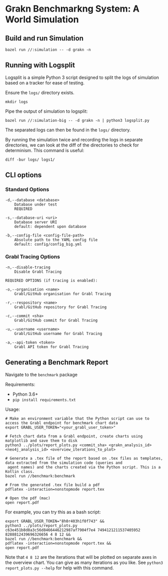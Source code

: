 # Grakn Benchmarkng System: A World Simulation

## Build and run Simulation
```shell script
bazel run //:simulation -- -d grakn -n
```

## Running with Logsplit
Logsplit is a simple Python 3 script designed to split the logs of simulation based on a tracker for ease of testing.

Ensure the `logs/` directory exists.
```shell script
mkdir logs
```
Pipe the output of simulation to logsplit:
```shell script
bazel run //:simulation-big -- -d grakn -n | python3 logsplit.py
```
The separated logs can then be found in the `logs/` directory.

By running the simulation twice and recording the logs in separate directories, we can look at the diff of the directories to check for determinism. This command is useful:
```shell script
diff -bur logs/ logs1/
```

## CLI options

### Standard Options
```
-d,--database <database>
    Database under test
    REQUIRED

-s,--database-uri <uri>
    Database server URI
    default: dependent upon database

-b,--config-file <config-file-path>
    Absolute path to the YAML config file
    default: config/config_big.yml
```

### Grabl Tracing Options
```
-n,--disable-tracing
    Disable Grabl Tracing

REQUIRED OPTIONS (if tracing is enabled):

-o,--organisation <name>
    Grabl/GitHub organisation for Grabl Tracing

-r,--respository <name>
    Grabl/GitHub repository for Grabl Tracing

-c,--commit <sha>
    Grabl/GitHub commit for Grabl Tracing

-u,--username <username>
    Grabl/GitHub username for Grabl Tracing

-a,--api-token <token>
    Grabl API token for Grabl Tracing
```

## Generating a Benchmark Report

Navigate to the `benchmark` package

Requirements:
- Python 3.6+
- `pip install requirements.txt`

Usage:
```
# Make an environment variable that the Python script can use to access the Grabl endpoint for benchmark chart data 
export GRABL_USER_TOKEN="<your_grabl_user_token>"

# Fetch chart data from a Grabl endpoint, create charts using matplotlib and save them to disk
python3 ../plots/report_plots.py <commit_sha> <grakn_analysis_id> <neo4j_analysis_id> <overview_iterations_to_plot>

# Generate a .tex file of the report based on .tex files as templates, data extracted from the simulation code (queries and
 agent names) and the charts created via the Python script. This is a Kotlin class.
bazel run //benchmark:benchmark

# From the generated .tex file build a pdf
pdflatex -interaction=nonstopmode report.tex

# Open the pdf (mac)
open report.pdf
```

For example, you can try this as a bash script:
```
export GRABL_USER_TOKEN="8h0r403h1f0f743" &&
python3 ../plots/report_plots.py c63e451b8d8a3c56d8466446212987af7904f7e4 7494121211537405952 8288812439696326656 4 8 12 &&
bazel run //benchmark:benchmark &&
pdflatex -interaction=nonstopmode report.tex &&
open report.pdf
```

Note that `4 8 12` are the iterations that will be plotted on separate axes in the overview chart. You can give as many iterations as you like.
See `python3 report_plots.py --help` for help with this command.
